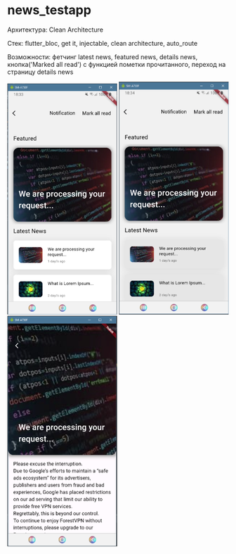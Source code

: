 # news_testapp

Архитектура: Clean Architecture

Стек: flutter_bloc, get it, injectable, clean architecture, auto_route

Возможности: фетчинг latest news, featured news, details news, кнопка('Marked all read') с функцией пометки прочитанного, переход на страницу details news

<img src="https://raw.githubusercontent.com/Sojourner64564/news_testapp/refs/heads/master/news_app/1.png" width="250">
<img src="https://raw.githubusercontent.com/Sojourner64564/news_testapp/refs/heads/master/news_app/2.png" width="250">
<img src="https://raw.githubusercontent.com/Sojourner64564/news_testapp/refs/heads/master/news_app/3.png" width="250">
